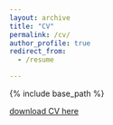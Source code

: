 ```yaml
---
layout: archive
title: "CV"
permalink: /cv/
author_profile: true
redirect_from:
  - /resume

---
```


{% include base_path %}

[download CV here](http://carmonadiaz.github.io/files/cv.pdf)
